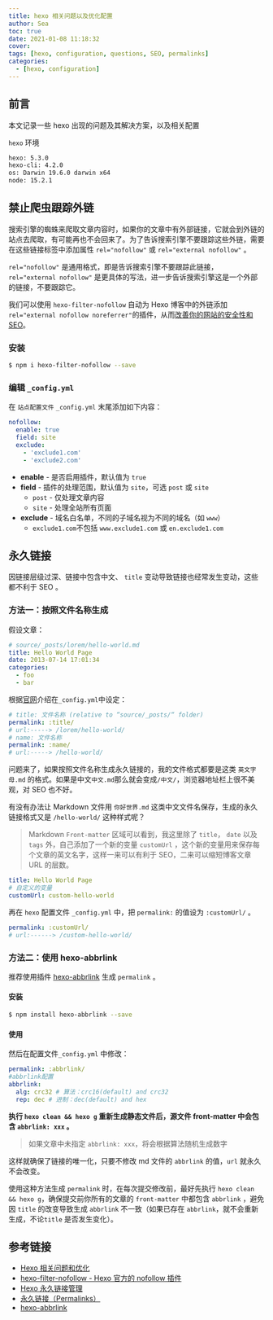 ```yaml
---
title: hexo 相关问题以及优化配置
author: Sea
toc: true
date: 2021-01-08 11:18:32
cover:
tags: [hexo, configuration, questions, SEO, permalinks]
categories:
  - [hexo, configuration]
---
```


## 前言

本文记录一些 hexo 出现的问题及其解决方案，以及相关配置

`hexo` 环境

```bash env
hexo: 5.3.0
hexo-cli: 4.2.0
os: Darwin 19.6.0 darwin x64
node: 15.2.1
```

<!-- more -->

## 禁止爬虫跟踪外链

搜索引擎的蜘蛛来爬取文章内容时，如果你的文章中有外部链接，它就会到外链的站点去爬取，有可能再也不会回来了。为了告诉搜索引擎不要跟踪这些外链，需要在这些链接标签中添加属性 `rel="nofollow"` 或 `rel="external nofollow"` 。

`rel="nofollow"` 是通用格式，即是告诉搜索引擎不要跟踪此链接，`rel="external nofollow"` 是更具体的写法，进一步告诉搜索引擎这是一个外部的链接，不要跟踪它。

我们可以使用 `hexo-filter-nofollow` 自动为 Hexo 博客中的外链添加 `rel="external nofollow noreferrer"`的插件，从而[改善你的网站的安全性和 SEO](https://developer.mozilla.org/zh-CN/docs/Web/HTML/Link_types)。

### 安装

```bash install
$ npm i hexo-filter-nofollow --save
```

### 编辑 `_config.yml`

在 `站点配置文件` `_config.yml` 末尾添加如下内容：

```yml _config.yml
nofollow:
  enable: true
  field: site
  exclude:
    - 'exclude1.com'
    - 'exclude2.com'
```

- **enable** - 是否启用插件，默认值为 `true`
- **field** - 插件的处理范围，默认值为 `site`，可选 `post` 或 `site`
  - `post` - 仅处理文章内容
  - `site` - 处理全站所有页面
- **exclude** - 域名白名单，不同的子域名视为不同的域名（如 `www`）
  - `exclude1.com`不包括 `www.exclude1.com` 或 `en.exclude1.com`

## 永久链接

因链接层级过深、链接中包含中文、 `title` 变动导致链接也经常发生变动，这些都不利于 SEO 。

### 方法一：按照文件名称生成

假设文章：

```yml md
# source/_posts/lorem/hello-world.md
title: Hello World Page
date: 2013-07-14 17:01:34
categories:
  - foo
  - bar
```

根据[官网](https://hexo.io/zh-cn/docs/permalinks.html)介绍在`_config.yml`中设定：

```yaml _config.yml
# title: 文件名称 (relative to “source/_posts/“ folder)
permalink: :title/
# url:-----> /lorem/hello-world/
# name: 文件名称
permalink: :name/
# url:-----> /hello-world/
```

问题来了，如果按照文件名称生成永久链接的，我的文件格式都要是这类 `英文字母.md` 的格式。如果是中文`中文.md`那么就会变成`/中文/`，浏览器地址栏上很不美观，对 SEO 也不好。

有没有办法让 Markdown 文件用 `你好世界.md` 这类中文文件名保存，生成的永久链接格式又是 `/hello-world/` 这种样式呢？

> Markdown `Front-matter` 区域可以看到，我这里除了 `title`， `date` 以及 `tags` 外，自己添加了一个新的变量 `customUrl` ，这个新的变量用来保存每个文章的英文名字，这样一来可以有利于 SEO，二来可以缩短博客文章 URL 的层数。

```yml front-matter
title: Hello World Page
# 自定义的变量
customUrl: custom-hello-world
```

再在 `hexo` 配置文件 `_config.yml` 中，把 `permalink:` 的值设为 `:customUrl/` 。

```yml _config.yml
permalink: :customUrl/
# url:------> /custom-hello-world/
```

### 方法二：使用 hexo-abbrlink

推荐使用插件 [hexo-abbrlink](https://github.com/rozbo/hexo-abbrlink) 生成 `permalink` 。

#### 安装

```bash install
$ npm install hexo-abbrlink --save
```

#### 使用

然后在配置文件`_config.yml` 中修改：

```yml _config.yml
permalink: :abbrlink/
#abbrlink配置
abbrlink:
  alg: crc32 # 算法：crc16(default) and crc32
  rep: dec # 进制：dec(default) and hex
```

**执行 `hexo clean && hexo g` 重新生成静态文件后，源文件 front-matter 中会包含 `abbrlink: xxx` 。**

> 如果文章中未指定 `abbrlink: xxx`，将会根据算法随机生成数字

这样就确保了链接的唯一化，只要不修改 md 文件的 `abbrlink` 的值，`url` 就永久不会改变。

使用这种方法生成 `permalink` 时，在每次提交修改前，最好先执行 `hexo clean && hexo g`，确保提交前你所有的文章的 `front-matter` 中都包含 `abbrlink` ，避免因 `title` 的改变导致生成 `abbrlink` 不一致（如果已存在 `abbrlink`，就不会重新生成，不论`title` 是否发生变化）。

## 参考链接

- [Hexo 相关问题和优化](https://wylu.me/posts/78c745f0/)
- [hexo-filter-nofollow - Hexo 官方的 nofollow 插件](https://blog.skk.moe/post/hexo-filter-nofollow-joined-hexo-official-plugin/)
- [Hexo 永久链接管理](https://clearsky.me/hexo-permalinks.html)
- [永久链接（Permalinks）](https://hexo.io/zh-cn/docs/permalinks.html)
- [hexo-abbrlink](https://github.com/rozbo/hexo-abbrlink)
